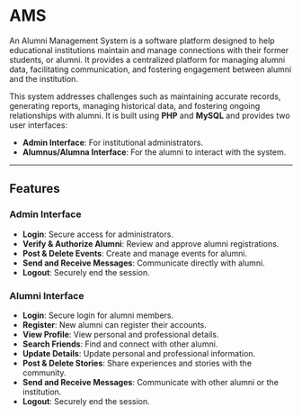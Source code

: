 # AMS


An Alumni Management System is a software platform designed to help educational institutions maintain and manage connections with their former students, or alumni. It provides a centralized platform for managing alumni data, facilitating communication, and fostering engagement between alumni and the institution.

This system addresses challenges such as maintaining accurate records, generating reports, managing historical data, and fostering ongoing relationships with alumni. It is built using **PHP** and **MySQL** and provides two user interfaces:
- **Admin Interface**: For institutional administrators.
- **Alumnus/Alumna Interface**: For the alumni to interact with the system.

---

## **Features**

### **Admin Interface**
- **Login**: Secure access for administrators.
- **Verify & Authorize Alumni**: Review and approve alumni registrations.
- **Post & Delete Events**: Create and manage events for alumni.
- **Send and Receive Messages**: Communicate directly with alumni.
- **Logout**: Securely end the session.

### **Alumni Interface**
- **Login**: Secure login for alumni members.
- **Register**: New alumni can register their accounts.
- **View Profile**: View personal and professional details.
- **Search Friends**: Find and connect with other alumni.
- **Update Details**: Update personal and professional information.
- **Post & Delete Stories**: Share experiences and stories with the community.
- **Send and Receive Messages**: Communicate with other alumni or the institution.
- **Logout**: Securely end the session.

